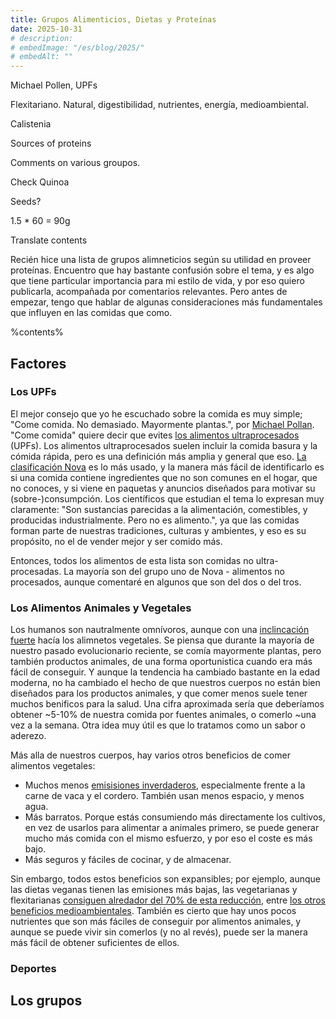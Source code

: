 ```yaml
---
title: Grupos Alimenticios, Dietas y Proteínas
date: 2025-10-31
# description: 
# embedImage: "/es/blog/2025/"
# embedAlt: ""
---
```

Michael Pollen, UPFs

Flexitariano. Natural, digestibilidad, nutrientes, energía, medioambiental.

Calistenia

Sources of proteins

Comments on various groupos.

Check Quinoa

Seeds?

1.5 * 60 = 90g

Translate contents



Recién hice una lista de grupos alimneticios según su utilidad en proveer proteínas. Encuentro que hay bastante confusión sobre el tema, y es algo que tiene particular importancia para mi estilo de vida, y por eso quiero publicarla, acompañada por comentarios relevantes. Pero antes de empezar, tengo que hablar de algunas consideraciones más fundamentales que influyen en las comidas que como.

%contents%

## Factores

### Los UPFs

El mejor consejo que yo he escuchado sobre la comida es muy simple; "Come comida. No demasiado. Mayormente plantas.", por [Michael Pollan](https://web.archive.org/web/20251007053553/https://www.nytimes.com/2007/01/28/magazine/28nutritionism.t.html). "Come comida" quiere decir que evites [los alimentos ultraprocesados](https://en.wikipedia.org/wiki/Nova_classification) (UPFs). Los alimentos ultraprocesados suelen incluir la comida basura y la cómida rápida, pero es una definición más amplia y general que eso. [La clasificación Nova](https://en.wikipedia.org/wiki/Nova_classification) es lo más usado, y la manera más fácil de identificarlo es si una comida contiene ingredientes que no son comunes en el hogar, que no conoces, y si viene en paquetas y anuncios diseñados para motivar su (sobre-)consumpción. Los científicos que estudian el tema lo expresan muy claramente: "Son sustancias parecidas a la alimentación, comestibles, y producidas industrialmente. Pero no es alimento.", ya que las comidas forman parte de nuestras tradiciones, culturas y ambientes, y eso es su propósito, no el de vender mejor y ser comido más.

Entonces, todos los alimentos de esta lista son comidas no ultra-procesadas. La mayoría son del grupo uno de Nova - alimentos no procesados, aunque comentaré en algunos que son del dos o del tros.

### Los Alimentos Animales y Vegetales

Los humanos son nautralmente omnívoros, aunque con una [inclincación fuerte](https://michaelbluejay.com/veg/natural.html) hacía los alimnetos vegetales. Se piensa que durante la mayoría de nuestro pasado evolucionario reciente, se comía mayormente plantas, pero también productos animales, de una forma oportunistica cuando era más fácil de conseguir. Y aunque la tendencia ha cambiado bastante en la edad moderna, no ha cambiado el hecho de que nuestros cuerpos no están bien diseñados para los productos animales, y que comer menos suele tener muchos benificos para la salud. Una cifra aproximada sería que deberíamos obtener ~5-10% de nuestra comida por fuentes animales, o comerlo ~una vez a la semana. Otra idea muy útil es que lo tratamos como un sabor o aderezo.

Más alla de nuestros cuerpos, hay varios otros beneficios de comer alimentos vegetales:
* Muchos menos [emisisiones inverdaderos](https://ourworldindata.org/carbon-footprint-food-methane), especialmente frente a la carne de vaca y el cordero. También usan menos espacio, y menos agua.
* Más barratos. Porque estás consumiendo más directamente los cultivos, en vez de usarlos para alimentar a animales primero, se puede generar mucho más comida con el mismo esfuerzo, y por eso el coste es más bajo.
* Más seguros y fáciles de cocinar, y de almacenar.

Sin embargo, todos estos beneficios son expansibles; por ejemplo, aunque las dietas veganas tienen las emisiones más bajas, las vegetarianas y flexitarianas [consiguen alredador del 70% de esta reducción](https://link.springer.com/article/10.1007/s10584-014-1169-1), entre [los otros beneficios medioambientales](https://www.nature.com/articles/s43016-023-00795-w/figures/3). También es cierto que hay unos pocos nutrientes que son más fáciles de conseguir por alimentos animales, y aunque se puede vivir sin comerlos (y no al revés), puede ser la manera más fácil de obtener suficientes de ellos.

### Deportes



## Los grupos